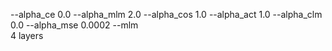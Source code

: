 --alpha_ce 0.0 --alpha_mlm 2.0 --alpha_cos 1.0 --alpha_act 1.0 --alpha_clm 0.0 --alpha_mse 0.0002 --mlm \
4 layers